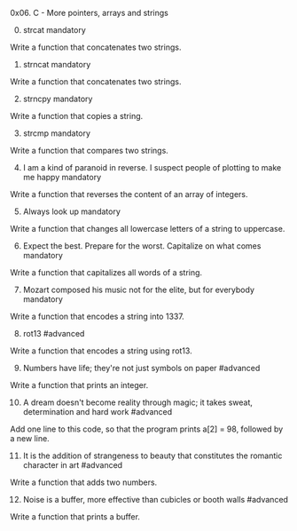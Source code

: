 0x06. C - More pointers, arrays and strings

0. strcat
mandatory

Write a function that concatenates two strings.


1. strncat
mandatory

Write a function that concatenates two strings.


2. strncpy
mandatory

Write a function that copies a string.


3. strcmp
mandatory

Write a function that compares two strings.


4. I am a kind of paranoid in reverse. I suspect people of plotting to make me happy
mandatory

Write a function that reverses the content of an array of integers.


5. Always look up
mandatory

Write a function that changes all lowercase letters of a string to uppercase.


6. Expect the best. Prepare for the worst. Capitalize on what comes
mandatory

Write a function that capitalizes all words of a string.


7. Mozart composed his music not for the elite, but for everybody
mandatory

Write a function that encodes a string into 1337.


8. rot13
#advanced

Write a function that encodes a string using rot13.


9. Numbers have life; they're not just symbols on paper
#advanced

Write a function that prints an integer.


10. A dream doesn't become reality through magic; it takes sweat, determination and hard work
#advanced

Add one line to this code, so that the program prints a[2] = 98, followed by a new line.


11. It is the addition of strangeness to beauty that constitutes the romantic character in art
#advanced

Write a function that adds two numbers.


12. Noise is a buffer, more effective than cubicles or booth walls
#advanced

Write a function that prints a buffer.
